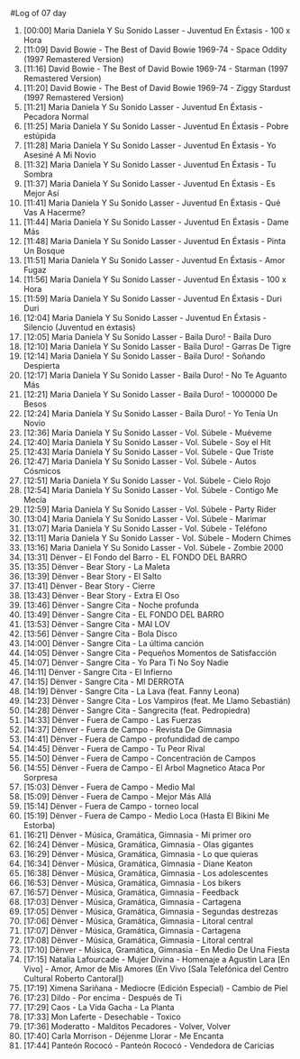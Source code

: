 #Log of 07 day

1. [00:00] Maria Daniela Y Su Sonido Lasser - Juventud En Éxtasis - 100 x Hora
1. [11:09] David Bowie - The Best of David Bowie 1969-74 - Space Oddity (1997 Remastered Version)
1. [11:16] David Bowie - The Best of David Bowie 1969-74 - Starman (1997 Remastered Version)
1. [11:20] David Bowie - The Best of David Bowie 1969-74 - Ziggy Stardust (1997 Remastered Version)
1. [11:21] Maria Daniela Y Su Sonido Lasser - Juventud En Éxtasis - Pecadora Normal
1. [11:25] Maria Daniela Y Su Sonido Lasser - Juventud En Éxtasis - Pobre estúpida
1. [11:28] Maria Daniela Y Su Sonido Lasser - Juventud En Éxtasis - Yo Asesiné A Mi Novio
1. [11:32] Maria Daniela Y Su Sonido Lasser - Juventud En Éxtasis - Tu Sombra
1. [11:37] Maria Daniela Y Su Sonido Lasser - Juventud En Éxtasis - Es Mejor Así
1. [11:41] Maria Daniela Y Su Sonido Lasser - Juventud En Éxtasis - Qué Vas A Hacerme?
1. [11:44] Maria Daniela Y Su Sonido Lasser - Juventud En Éxtasis - Dame Más
1. [11:48] Maria Daniela Y Su Sonido Lasser - Juventud En Éxtasis - Pinta Un Bosque
1. [11:51] Maria Daniela Y Su Sonido Lasser - Juventud En Éxtasis - Amor Fugaz
1. [11:56] Maria Daniela Y Su Sonido Lasser - Juventud En Éxtasis - 100 x Hora
1. [11:59] Maria Daniela Y Su Sonido Lasser - Juventud En Éxtasis - Duri Duri
1. [12:04] Maria Daniela Y Su Sonido Lasser - Juventud En Éxtasis - Silencio (Juventud en éxtasis)
1. [12:05] Maria Daniela Y Su Sonido Lasser - Baila Duro! - Baila Duro
1. [12:10] Maria Daniela Y Su Sonido Lasser - Baila Duro! - Garras De Tigre
1. [12:14] Maria Daniela Y Su Sonido Lasser - Baila Duro! - Soñando Despierta
1. [12:17] Maria Daniela Y Su Sonido Lasser - Baila Duro! - No Te Aguanto Más
1. [12:21] Maria Daniela Y Su Sonido Lasser - Baila Duro! - 1000000 De Besos
1. [12:24] Maria Daniela Y Su Sonido Lasser - Baila Duro! - Yo Tenía Un Novio
1. [12:36] Maria Daniela Y Su Sonido Lasser - Vol. Súbele - Muéveme
1. [12:40] Maria Daniela Y Su Sonido Lasser - Vol. Súbele - Soy el Hit
1. [12:43] Maria Daniela Y Su Sonido Lasser - Vol. Súbele - Que Triste
1. [12:47] Maria Daniela Y Su Sonido Lasser - Vol. Súbele - Autos Cósmicos
1. [12:51] Maria Daniela Y Su Sonido Lasser - Vol. Súbele - Cielo Rojo
1. [12:54] Maria Daniela Y Su Sonido Lasser - Vol. Súbele - Contigo Me Mecía
1. [12:59] Maria Daniela Y Su Sonido Lasser - Vol. Súbele - Party Rider
1. [13:04] Maria Daniela Y Su Sonido Lasser - Vol. Súbele - Marimar
1. [13:07] Maria Daniela Y Su Sonido Lasser - Vol. Súbele - Teléfono
1. [13:11] Maria Daniela Y Su Sonido Lasser - Vol. Súbele - Modern Chimes
1. [13:16] Maria Daniela Y Su Sonido Lasser - Vol. Súbele - Zombie 2000
1. [13:31] Dënver - El Fondo del Barro - EL FONDO DEL BARRO
1. [13:35] Dënver - Bear Story - La Maleta
1. [13:39] Dënver - Bear Story - El Salto
1. [13:41] Dënver - Bear Story - Cierre
1. [13:43] Dënver - Bear Story - Extra El Oso
1. [13:46] Dënver - Sangre Cita - Noche profunda
1. [13:49] Dënver - Sangre Cita - EL FONDO DEL BARRO
1. [13:53] Dënver - Sangre Cita - MAI LOV
1. [13:56] Dënver - Sangre Cita - Bola Disco
1. [14:00] Dënver - Sangre Cita - La última canción
1. [14:05] Dënver - Sangre Cita - Pequeños Momentos de Satisfacción
1. [14:07] Dënver - Sangre Cita - Yo Para Ti No Soy Nadie
1. [14:11] Dënver - Sangre Cita - El Infierno
1. [14:15] Dënver - Sangre Cita - MI DERROTA
1. [14:19] Dënver - Sangre Cita - La Lava (feat. Fanny Leona)
1. [14:23] Dënver - Sangre Cita - Los Vampiros (feat. Me Llamo Sebastián)
1. [14:28] Dënver - Sangre Cita - Sangrecita (feat. Pedropiedra)
1. [14:33] Dënver - Fuera de Campo - Las Fuerzas
1. [14:37] Dënver - Fuera de Campo - Revista De Gimnasia
1. [14:41] Dënver - Fuera de Campo - profundidad de campo
1. [14:45] Dënver - Fuera de Campo - Tu Peor Rival
1. [14:50] Dënver - Fuera de Campo - Concentración de Campos
1. [14:55] Dënver - Fuera de Campo - El Arbol Magnetico Ataca Por Sorpresa
1. [15:03] Dënver - Fuera de Campo - Medio Mal
1. [15:09] Dënver - Fuera de Campo - Mejor Más Allá
1. [15:14] Dënver - Fuera de Campo - torneo local
1. [15:19] Dënver - Fuera de Campo - Medio Loca (Hasta El Bikini Me Estorba)
1. [16:21] Dënver - Música, Gramática, Gimnasia - Mi primer oro
1. [16:24] Dënver - Música, Gramática, Gimnasia - Olas gigantes
1. [16:29] Dënver - Música, Gramática, Gimnasia - Lo que quieras
1. [16:34] Dënver - Música, Gramática, Gimnasia - Diane Keaton
1. [16:38] Dënver - Música, Gramática, Gimnasia - Los adolescentes
1. [16:53] Dënver - Música, Gramática, Gimnasia - Los bikers
1. [16:57] Dënver - Música, Gramática, Gimnasia - Feedback
1. [17:03] Dënver - Música, Gramática, Gimnasia - Cartagena
1. [17:05] Dënver - Música, Gramática, Gimnasia - Segundas destrezas
1. [17:06] Dënver - Música, Gramática, Gimnasia - Litoral central
1. [17:07] Dënver - Música, Gramática, Gimnasia - Cartagena
1. [17:08] Dënver - Música, Gramática, Gimnasia - Litoral central
1. [17:10] Dënver - Música, Gramática, Gimnasia - En Medio De Una Fiesta
1. [17:15] Natalia Lafourcade - Mujer Divina - Homenaje a Agustin Lara [En Vivo] - Amor, Amor de Mis Amores (En Vivo [Sala Telefónica del Centro Cultural Roberto Cantoral])
1. [17:19] Ximena Sariñana - Mediocre (Edición Especial) - Cambio de Piel
1. [17:23] Dildo - Por encima - Después de Ti
1. [17:29] Caos - La Vida Gacha - La Planta
1. [17:33] Mon Laferte - Desechable - Toxico
1. [17:36] Moderatto - Malditos Pecadores - Volver, Volver
1. [17:40] Carla Morrison - Déjenme Llorar - Me Encanta
1. [17:44] Panteón Rococó - Panteón Rococó - Vendedora de Caricias
